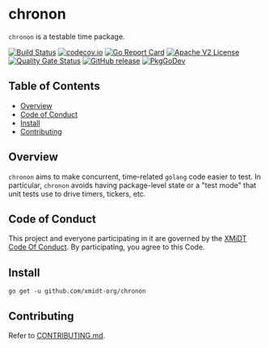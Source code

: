 # chronon

`chronon` is a testable time package.

[![Build Status](https://github.com/xmidt-org/chronon/workflows/CI/badge.svg)](https://github.com/xmidt-org/chronon/actions)
[![codecov.io](http://codecov.io/github/xmidt-org/chronon/coverage.svg?branch=main)](http://codecov.io/github/xmidt-org/chronon?branch=main)
[![Go Report Card](https://goreportcard.com/badge/github.com/xmidt-org/chronon)](https://goreportcard.com/report/github.com/xmidt-org/chronon)
[![Apache V2 License](http://img.shields.io/badge/license-Apache%20V2-blue.svg)](https://github.com/xmidt-org/chronon/blob/main/LICENSE)
[![Quality Gate Status](https://sonarcloud.io/api/project_badges/measure?project=xmidt-org_chronon&metric=alert_status)](https://sonarcloud.io/dashboard?id=xmidt-org_chronon)
[![GitHub release](https://img.shields.io/github/release/xmidt-org/chronon.svg)](CHANGELOG.md)
[![PkgGoDev](https://pkg.go.dev/badge/github.com/xmidt-org/chronon)](https://pkg.go.dev/github.com/xmidt-org/chronon)

## Table of Contents

- [Overview](#overview)
- [Code of Conduct](#code-of-conduct)
- [Install](#install)
- [Contributing](#contributing)

## Overview

`chronon` aims to make concurrent, time-related `golang` code easier to test.  In particular, `chronon` avoids having package-level state or a "test mode" that unit tests use to drive timers, tickers, etc.

## Code of Conduct

This project and everyone participating in it are governed by the [XMiDT Code Of Conduct](https://xmidt.io/docs/community/code_of_conduct/). 
By participating, you agree to this Code.

## Install

```
go get -u github.com/xmidt-org/chronon
```

## Contributing

Refer to [CONTRIBUTING.md](CONTRIBUTING.md).
